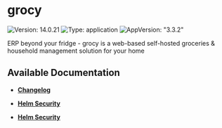 # grocy

![Version: 14.0.21](https://img.shields.io/badge/Version-14.0.21-informational?style=flat-square) ![Type: application](https://img.shields.io/badge/Type-application-informational?style=flat-square) ![AppVersion: "3.3.2"](https://img.shields.io/badge/AppVersion-"3.3.2"-informational?style=flat-square)

ERP beyond your fridge - grocy is a web-based self-hosted groceries & household management solution for your home

## Available Documentation

- [**Changelog**](CHANGELOG)

- [**Helm Security**](container-security)

- [**Helm Security**](helm-security)

